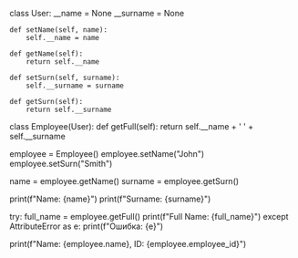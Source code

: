 class User:
    __name = None
    __surname = None

    def setName(self, name):
        self.__name = name

    def getName(self):
        return self.__name

    def setSurn(self, surname):
        self.__surname = surname

    def getSurn(self):
        return self.__surname


class Employee(User):
    def getFull(self):
        return self.__name + ' ' + self.__surname 
        
employee = Employee()
employee.setName("John")
employee.setSurn("Smith")

name = employee.getName()
surname = employee.getSurn()

print(f"Name: {name}")
print(f"Surname: {surname}")

try:
    full_name = employee.getFull()
    print(f"Full Name: {full_name}")
except AttributeError as e:
    print(f"Ошибка: {e}")

print(f"Name: {employee.name}, ID: {employee.employee_id}")
